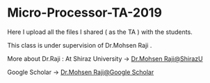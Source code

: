 # Micro-Processor-TA-2019
Here I upload all the files I shared ( as the TA ) with the students.

This class is under supervision of Dr.Mohsen Raji .

More about Dr.Raji : 
  At Shiraz University -> [Dr.Mohsen Raji@ShirazU](http://shirazu.ac.ir/faculty/home/raji)
  
  Google Scholar -> [Dr.Mohsen Raji@Google Scholar](https://scholar.google.com/citations?hl=en&user=zSQLU18AAAAJ&view_op=list_works&sortby=pubdate)



